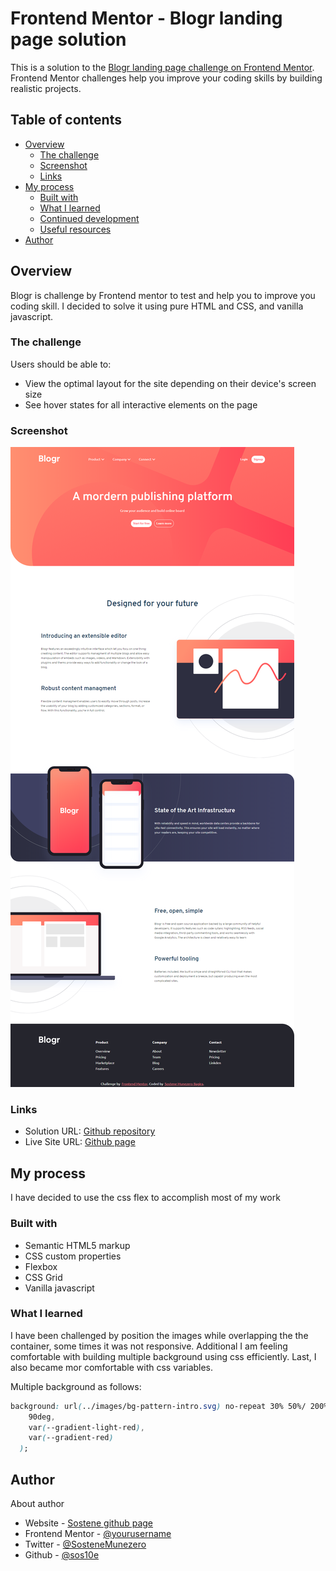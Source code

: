 # Frontend Mentor - Blogr landing page solution

This is a solution to the [Blogr landing page challenge on Frontend Mentor](https://www.frontendmentor.io/challenges/blogr-landing-page-EX2RLAApP). Frontend Mentor challenges help you improve your coding skills by building realistic projects.

## Table of contents

- [Overview](#overview)
  - [The challenge](#the-challenge)
  - [Screenshot](#screenshot)
  - [Links](#links)
- [My process](#my-process)
  - [Built with](#built-with)
  - [What I learned](#what-i-learned)
  - [Continued development](#continued-development)
  - [Useful resources](#useful-resources)
- [Author](#author)

## Overview

Blogr is challenge by Frontend mentor to test and help you to improve you coding skill. I decided to solve it using pure HTML and CSS, and vanilla javascript.

### The challenge

Users should be able to:

- View the optimal layout for the site depending on their device's screen size
- See hover states for all interactive elements on the page

### Screenshot

![Blogr's screenshot](./screenshot.png)

### Links

- Solution URL: [Github repository](https://www.github.com/sos10e/blogr)
- Live Site URL: [Github page](https://sos10e.github.io/blogr)

## My process

I have decided to use the css flex to accomplish most of my work

### Built with

- Semantic HTML5 markup
- CSS custom properties
- Flexbox
- CSS Grid
- Vanilla javascript

### What I learned

I have been challenged by position the images while overlapping the the container, some times it was not responsive. Additional I am feeling comfortable with building multiple background using css efficiently. Last, I also became mor comfortable with css variables.

Multiple background as follows:

```css
background: url(../images/bg-pattern-intro.svg) no-repeat 30% 50%/ 200%, linear-gradient(
    90deg,
    var(--gradient-light-red),
    var(--gradient-red)
  );
```

## Author

About author

- Website - [Sostene github page](https://sos10e.github.io)
- Frontend Mentor - [@yourusername](https://www.frontendmentor.io/profile//sos10e)
- Twitter - [@SosteneMunezero](https://twitter.com/SosteneMunezero)
- Github - [@sos10e](https://www.github.com/sos10e)
